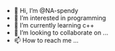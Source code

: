 - 👋 Hi, I’m @NA-spendy
- 👀 I’m interested in programming
- 🌱 I’m currently learning c++
- 💞️ I’m looking to collaborate on ...
- 📫 How to reach me ...

<!---
NA-spendy/NA-spendy is a ✨ special ✨ repository because its `README.md` (this file) appears on your GitHub profile.
You can click the Preview link to take a look at your changes.
--->
